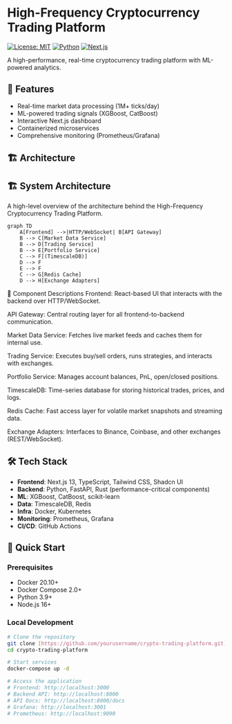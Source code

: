 # High-Frequency Cryptocurrency Trading Platform

[![License: MIT](https://img.shields.io/badge/License-MIT-yellow.svg)](https://opensource.org/licenses/MIT)
[![Python](https://img.shields.io/badge/python-3.9+-blue.svg)](https://www.python.org/downloads/)
[![Next.js](https://img.shields.io/badge/Next.js-13.0+-000000?logo=next.js)](https://nextjs.org/)

A high-performance, real-time cryptocurrency trading platform with ML-powered analytics.

## 🚀 Features

- Real-time market data processing (1M+ ticks/day)
- ML-powered trading signals (XGBoost, CatBoost)
- Interactive Next.js dashboard
- Containerized microservices
- Comprehensive monitoring (Prometheus/Grafana)

## 🏗 Architecture

## 🏗️ System Architecture

A high-level overview of the architecture behind the High-Frequency Cryptocurrency Trading Platform.

```mermaid
graph TD
    A[Frontend] -->|HTTP/WebSocket| B[API Gateway]
    B --> C[Market Data Service]
    B --> D[Trading Service]
    B --> E[Portfolio Service]
    C --> F[(TimescaleDB)]
    D --> F
    E --> F
    C --> G[Redis Cache]
    D --> H[Exchange Adapters]
```
📌 Component Descriptions
Frontend: React-based UI that interacts with the backend over HTTP/WebSocket.

API Gateway: Central routing layer for all frontend-to-backend communication.

Market Data Service: Fetches live market feeds and caches them for internal use.

Trading Service: Executes buy/sell orders, runs strategies, and interacts with exchanges.

Portfolio Service: Manages account balances, PnL, open/closed positions.

TimescaleDB: Time-series database for storing historical trades, prices, and logs.

Redis Cache: Fast access layer for volatile market snapshots and streaming data.

Exchange Adapters: Interfaces to Binance, Coinbase, and other exchanges (REST/WebSocket).

## 🛠 Tech Stack

- **Frontend**: Next.js 13, TypeScript, Tailwind CSS, Shadcn UI
- **Backend**: Python, FastAPI, Rust (performance-critical components)
- **ML**: XGBoost, CatBoost, scikit-learn
- **Data**: TimescaleDB, Redis
- **Infra**: Docker, Kubernetes
- **Monitoring**: Prometheus, Grafana
- **CI/CD**: GitHub Actions

## 🚀 Quick Start

### Prerequisites

- Docker 20.10+
- Docker Compose 2.0+
- Python 3.9+
- Node.js 16+

### Local Development

```bash
# Clone the repository
git clone [https://github.com/yourusername/crypto-trading-platform.git](https://github.com/yourusername/crypto-trading-platform.git)
cd crypto-trading-platform

# Start services
docker-compose up -d

# Access the application
# Frontend: http://localhost:3000
# Backend API: http://localhost:8000
# API Docs: http://localhost:8000/docs
# Grafana: http://localhost:3001
# Prometheus: http://localhost:9090
